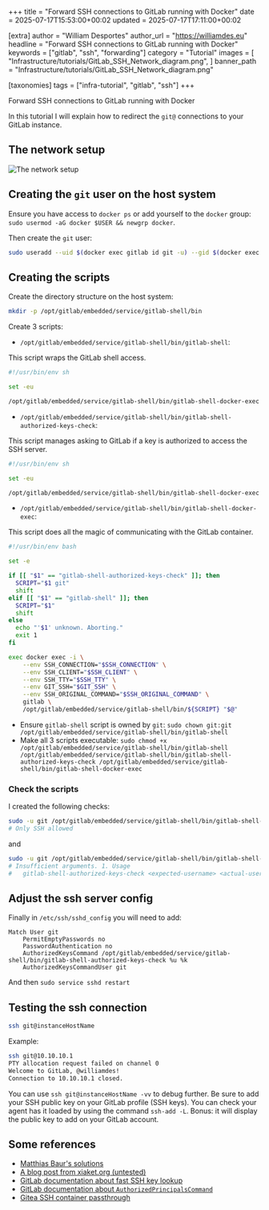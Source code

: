 +++
title = "Forward SSH connections to GitLab running with Docker"
date = 2025-07-17T15:53:00+00:02
updated = 2025-07-17T17:11:00+00:02

[extra]
author = "William Desportes"
author_url = "https://williamdes.eu"
headline = "Forward SSH connections to GitLab running with Docker"
keywords = ["gitlab", "ssh", "forwarding"]
category = "Tutorial"
images = [
    "Infrastructure/tutorials/GitLab_SSH_Network_diagram.png",
]
banner_path = "Infrastructure/tutorials/GitLab_SSH_Network_diagram.png"

[taxonomies]
tags = ["infra-tutorial", "gitlab", "ssh"]
+++

Forward SSH connections to GitLab running with Docker

<!-- more -->

In this tutorial I will explain how to redirect the `git@` connections to your GitLab instance.

## The network setup

![The network setup](../GitLab_SSH_Network_diagram.png "The network setup")

## Creating the `git` user on the host system

Ensure you have access to `docker ps` or add yourself to the `docker` group: `sudo usermod -aG docker $USER && newgrp docker`.

Then create the `git` user:
```sh
sudo useradd --uid $(docker exec gitlab id git -u) --gid $(docker exec gitlab id git -g) --home-dir /opt/gitlab/data --no-create-home git
```

## Creating the scripts

Create the directory structure on the host system:

```sh
mkdir -p /opt/gitlab/embedded/service/gitlab-shell/bin
```

Create 3 scripts:

- `/opt/gitlab/embedded/service/gitlab-shell/bin/gitlab-shell`:

This script wraps the GitLab shell access.

```sh
#!/usr/bin/env sh

set -eu

/opt/gitlab/embedded/service/gitlab-shell/bin/gitlab-shell-docker-exec gitlab-shell "$@"
```

- `/opt/gitlab/embedded/service/gitlab-shell/bin/gitlab-shell-authorized-keys-check`:

This script manages asking to GitLab if a key is authorized to access the SSH server.

```sh
#!/usr/bin/env sh

set -eu

/opt/gitlab/embedded/service/gitlab-shell/bin/gitlab-shell-docker-exec gitlab-shell-authorized-keys-check "$@"
```

- `/opt/gitlab/embedded/service/gitlab-shell/bin/gitlab-shell-docker-exec`:

This script does all the magic of communicating with the GitLab container.

```sh
#!/usr/bin/env bash

set -e

if [[ "$1" == "gitlab-shell-authorized-keys-check" ]]; then
  SCRIPT="$1 git"
  shift
elif [[ "$1" == "gitlab-shell" ]]; then
  SCRIPT="$1"
  shift
else
  echo "'$1' unknown. Aborting."
  exit 1
fi

exec docker exec -i \
    --env SSH_CONNECTION="$SSH_CONNECTION" \
    --env SSH_CLIENT="$SSH_CLIENT" \
    --env SSH_TTY="$SSH_TTY" \
    --env GIT_SSH="$GIT_SSH" \
    --env SSH_ORIGINAL_COMMAND="$SSH_ORIGINAL_COMMAND" \
    gitlab \
    /opt/gitlab/embedded/service/gitlab-shell/bin/${SCRIPT} "$@"
```

- Ensure `gitlab-shell` script is owned by `git`: `sudo chown git:git /opt/gitlab/embedded/service/gitlab-shell/bin/gitlab-shell`
- Make all 3 scripts executable: `sudo chmod +x /opt/gitlab/embedded/service/gitlab-shell/bin/gitlab-shell /opt/gitlab/embedded/service/gitlab-shell/bin/gitlab-shell-authorized-keys-check /opt/gitlab/embedded/service/gitlab-shell/bin/gitlab-shell-docker-exec`

### Check the scripts

I created the following checks:
```sh
sudo -u git /opt/gitlab/embedded/service/gitlab-shell/bin/gitlab-shell-docker-exec gitlab-shell
# Only SSH allowed
```

and

```sh
sudo -u git /opt/gitlab/embedded/service/gitlab-shell/bin/gitlab-shell-docker-exec gitlab-shell-authorized-keys-check
# Insufficient arguments. 1. Usage
#	gitlab-shell-authorized-keys-check <expected-username> <actual-username> <key>
```

## Adjust the ssh server config

Finally in `/etc/ssh/sshd_config` you will need to add:

```ssh
Match User git
    PermitEmptyPasswords no
    PasswordAuthentication no
    AuthorizedKeysCommand /opt/gitlab/embedded/service/gitlab-shell/bin/gitlab-shell-authorized-keys-check %u %k
    AuthorizedKeysCommandUser git
```

And then `sudo service sshd restart`

## Testing the ssh connection

```sh
ssh git@instanceHostName
```

Example:
```sh
ssh git@10.10.10.1
PTY allocation request failed on channel 0
Welcome to GitLab, @williamdes!
Connection to 10.10.10.1 closed.
```

You can use `ssh git@instanceHostName -vv` to debug further.
Be sure to add your SSH public key on your GitLab profile (SSH keys).
You can check your agent has it loaded by using the command `ssh-add -L`.
Bonus: it will display the public key to add on your GitLab account.

## Some references
- [Matthias Baur's solutions](https://github.com/sameersbn/docker-gitlab/issues/1517#issuecomment-1481697589)
- [A blog post from xiaket.org (untested)](https://blog.xiaket.org/2017/exposing.ssh.port.in.dockerized.gitlab-ce.html)
- [GitLab documentation about fast SSH key lookup](https://gitlab.com/gitlab-org/gitlab/-/blob/v18.2.0-ee/doc/administration/operations/fast_ssh_key_lookup.md)
- [GitLab documentation about `AuthorizedPrincipalsCommand`](https://docs.gitlab.com/administration/operations/ssh_certificates/)
- [Gitea SSH container passthrough](https://docs.gitea.com/installation/install-with-docker#ssh-container-passthrough)
